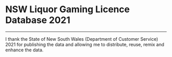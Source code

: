 # NSW Liquor Gaming Licence Database 2021














***

I thank the State of New South Wales (Department of Customer Service) 2021 for publishing the data and allowing me to distribute, reuse, remix and enhance the data.
